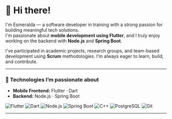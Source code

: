 # 👋 Hi there!

I'm Esmeralda — a software developer in training with a strong passion for building meaningful tech solutions.  
I'm passionate about **mobile development using Flutter**, and I truly enjoy working on the backend with **Node.js** and **Spring Boot**.

I've participated in academic projects, research groups, and team-based development using **Scrum** methodologies. I'm always eager to learn, build, and contribute.

---

### 🚀 Technologies I’m passionate about

- **Mobile Frontend:** Flutter · Dart  
- **Backend:** Node.js · Spring Boot

![Flutter](https://img.shields.io/badge/Flutter-02569B?style=for-the-badge&logo=flutter&logoColor=white)
![Dart](https://img.shields.io/badge/Dart-0175C2?style=for-the-badge&logo=dart&logoColor=white)
![Node.js](https://img.shields.io/badge/Node.js-339933?style=for-the-badge&logo=nodedotjs&logoColor=white)
![Spring Boot](https://img.shields.io/badge/Spring_Boot-6DB33F?style=for-the-badge&logo=spring-boot&logoColor=white)
![C++](https://img.shields.io/badge/C++-00599C?style=for-the-badge&logo=c%2b%2b&logoColor=white)
![PostgreSQL](https://img.shields.io/badge/PostgreSQL-4169E1?style=for-the-badge&logo=postgresql&logoColor=white)
![Git](https://img.shields.io/badge/Git-F05032?style=for-the-badge&logo=git&logoColor=white)

---


